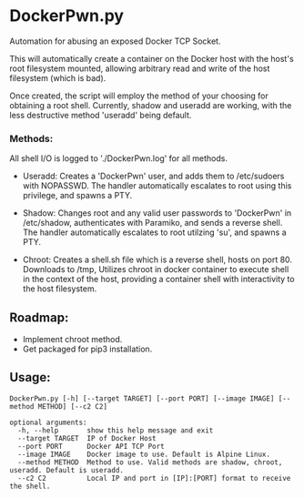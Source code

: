 # DockerPwn.py

Automation for abusing an exposed Docker TCP Socket.

This will automatically create a container on the Docker host with the host's root filesystem mounted,
allowing arbitrary read and write of the host filesystem (which is bad).

Once created, the script will employ the method of your choosing for obtaining a root shell. Currently,
shadow and useradd are working, with the less destructive method 'useradd' being default. 

### Methods:

All shell I/O is logged to './DockerPwn.log' for all methods.

- Useradd: Creates a 'DockerPwn' user, and adds them to /etc/sudoers with NOPASSWD. The handler automatically escalates to
         root using this privilege, and spawns a PTY.

- Shadow: Changes root and any valid user passwords to 'DockerPwn' in /etc/shadow, authenticates with Paramiko, 
          and sends a reverse shell. The handler automatically escalates to root utilzing 'su', and spawns a PTY.

- Chroot: Creates a shell.sh file which is a reverse shell, hosts on port 80. Downloads to /tmp, 
          Utilizes chroot in docker container to execute shell in the context of the host, providing 
          a container shell with interactivity to the host filesystem.

## Roadmap:

- Implement chroot method. 
- Get packaged for pip3 installation.

## Usage:
```
DockerPwn.py [-h] [--target TARGET] [--port PORT] [--image IMAGE] [--method METHOD] [--c2 C2]

optional arguments:
  -h, --help       show this help message and exit
  --target TARGET  IP of Docker Host
  --port PORT      Docker API TCP Port
  --image IMAGE    Docker image to use. Default is Alpine Linux.
  --method METHOD  Method to use. Valid methods are shadow, chroot, useradd. Default is useradd.
  --c2 C2          Local IP and port in [IP]:[PORT] format to receive the shell.
